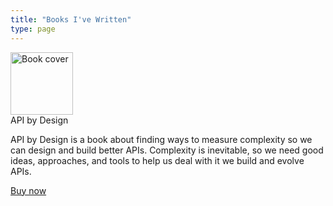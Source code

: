 ```yaml
---
title: "Books I've Written"
type: page
---
```


 <div class="books books__main">
  <!--<div class="book">
    <div><img class="book__cover" src="/images/language-oriented/cover-small.svg" alt="Book cover" width="100" /></div>
    <div>
      <span class="book__heading">The Language-Oriented Approach to API Development</span>
      <p>
        The Language-Oriented Approach to API Development is a book about a different way to do API development.
        Instead of governing the way people in an organization use OpenAPI,
        the language-oriented approach encourages organizations to create DSLs tailored to the way they design APIs.
      </p>
      <p><a href="/books/language-oriented">Buy now</a></p>
    </div>
  </div>-->
  <div class="book">
    <div><img class="book__cover" src="/images/api-by-design/cover-small.svg" alt="Book cover" width="100" /></div>
    <div>
      <span class="book__heading">API by Design</span>
      <p>
        API by Design is a book about finding ways to measure
        complexity so we can design and build better APIs. Complexity is inevitable,
        so we need good ideas, approaches, and tools to help us deal with it we build
        and evolve APIs.
      </p>
      <p><a href="/books/api-by-design/">Buy now</a></p>
    </div>
  </div>
</div>